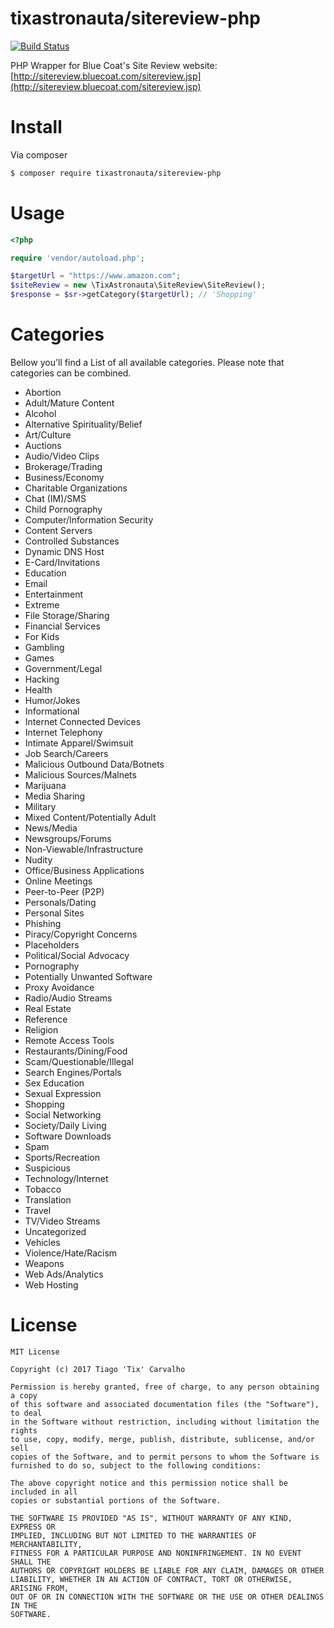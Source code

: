 tixastronauta/sitereview-php
============================

[![Build Status](https://travis-ci.org/tixastronauta/sitereview-php.svg?branch=master)](https://travis-ci.org/tixastronauta/sitereview-php)

PHP Wrapper for Blue Coat's Site Review website: [http://sitereview.bluecoat.com/sitereview.jsp](http://sitereview.bluecoat.com/sitereview.jsp)

# Install

Via composer

```bash
$ composer require tixastronauta/sitereview-php
```

# Usage

```php
<?php

require 'vendor/autoload.php';

$targetUrl = "https://www.amazon.com";
$siteReview = new \TixAstronauta\SiteReview\SiteReview();
$response = $sr->getCategory($targetUrl); // 'Shopping'
```

# Categories

Bellow you'll find a List of all available categories. Please note that categories can be combined.

- Abortion
- Adult/Mature Content
- Alcohol
- Alternative Spirituality/Belief
- Art/Culture
- Auctions
- Audio/Video Clips
- Brokerage/Trading
- Business/Economy
- Charitable Organizations
- Chat (IM)/SMS
- Child Pornography
- Computer/Information Security
- Content Servers
- Controlled Substances
- Dynamic DNS Host
- E-Card/Invitations
- Education
- Email
- Entertainment
- Extreme
- File Storage/Sharing
- Financial Services
- For Kids
- Gambling
- Games
- Government/Legal
- Hacking
- Health
- Humor/Jokes
- Informational
- Internet Connected Devices
- Internet Telephony
- Intimate Apparel/Swimsuit
- Job Search/Careers
- Malicious Outbound Data/Botnets
- Malicious Sources/Malnets
- Marijuana
- Media Sharing
- Military
- Mixed Content/Potentially Adult
- News/Media
- Newsgroups/Forums
- Non-Viewable/Infrastructure
- Nudity
- Office/Business Applications
- Online Meetings
- Peer-to-Peer (P2P)
- Personals/Dating
- Personal Sites
- Phishing
- Piracy/Copyright Concerns
- Placeholders
- Political/Social Advocacy
- Pornography
- Potentially Unwanted Software
- Proxy Avoidance
- Radio/Audio Streams
- Real Estate
- Reference
- Religion
- Remote Access Tools
- Restaurants/Dining/Food
- Scam/Questionable/Illegal
- Search Engines/Portals
- Sex Education
- Sexual Expression
- Shopping
- Social Networking
- Society/Daily Living
- Software Downloads
- Spam
- Sports/Recreation
- Suspicious
- Technology/Internet
- Tobacco
- Translation
- Travel
- TV/Video Streams
- Uncategorized
- Vehicles
- Violence/Hate/Racism
- Weapons
- Web Ads/Analytics
- Web Hosting

# License

```
MIT License

Copyright (c) 2017 Tiago 'Tix' Carvalho

Permission is hereby granted, free of charge, to any person obtaining a copy
of this software and associated documentation files (the "Software"), to deal
in the Software without restriction, including without limitation the rights
to use, copy, modify, merge, publish, distribute, sublicense, and/or sell
copies of the Software, and to permit persons to whom the Software is
furnished to do so, subject to the following conditions:

The above copyright notice and this permission notice shall be included in all
copies or substantial portions of the Software.

THE SOFTWARE IS PROVIDED "AS IS", WITHOUT WARRANTY OF ANY KIND, EXPRESS OR
IMPLIED, INCLUDING BUT NOT LIMITED TO THE WARRANTIES OF MERCHANTABILITY,
FITNESS FOR A PARTICULAR PURPOSE AND NONINFRINGEMENT. IN NO EVENT SHALL THE
AUTHORS OR COPYRIGHT HOLDERS BE LIABLE FOR ANY CLAIM, DAMAGES OR OTHER
LIABILITY, WHETHER IN AN ACTION OF CONTRACT, TORT OR OTHERWISE, ARISING FROM,
OUT OF OR IN CONNECTION WITH THE SOFTWARE OR THE USE OR OTHER DEALINGS IN THE
SOFTWARE.

```